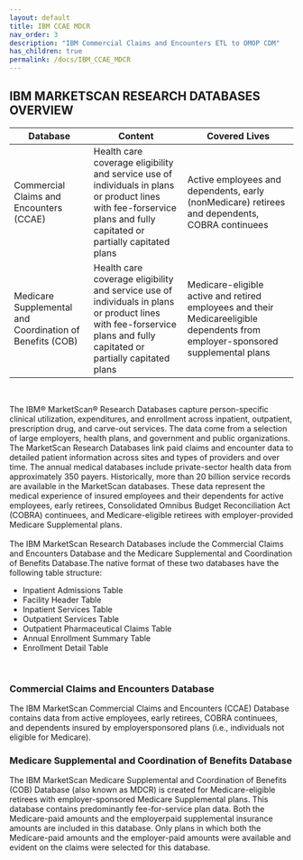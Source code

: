 ```yaml
---
layout: default
title: IBM CCAE MDCR
nav_order: 3
description: "IBM Commercial Claims and Encounters ETL to OMOP CDM"
has_children: true
permalink: /docs/IBM_CCAE_MDCR
---
```


## IBM MARKETSCAN RESEARCH DATABASES OVERVIEW

 | Database | Content | Covered Lives |
 |---|---|---| 
| Commercial Claims and Encounters (CCAE) | Health care coverage eligibility and service use of individuals in plans or product lines with fee-forservice plans and fully capitated or partially capitated plans | Active employees and dependents, early (nonMedicare) retirees and dependents, COBRA continuees | 
| Medicare Supplemental and Coordination of Benefits (COB) |Health care coverage eligibility and service use of individuals in plans or product lines with fee-forservice plans and fully capitated or partially capitated plans |Medicare-eligible active and retired employees and their Medicareeligible dependents from employer-sponsored supplemental plans |
<br>

The IBM® MarketScan® Research Databases
capture person-specific clinical utilization,
expenditures, and enrollment across inpatient,
outpatient, prescription drug, and carve-out
services. The data come from a selection of large
employers, health plans, and government and public
organizations. The MarketScan Research Databases
link paid claims and encounter data to detailed
patient information across sites and types of
providers and over time. The annual medical
databases include private-sector health data from
approximately 350 payers. Historically, more than
20 billion service records are available in the
MarketScan databases. These data represent the
medical experience of insured employees and their
dependents for active employees, early retirees,
Consolidated Omnibus Budget Reconciliation Act
(COBRA) continuees, and Medicare-eligible
retirees with employer-provided Medicare
Supplemental plans.
<br><br>
The IBM MarketScan Research Databases include the Commercial Claims and Encounters Database and the Medicare Supplemental and Coordination of Benefits Database.The native format of these two databases have the following table structure:
* Inpatient Admissions Table
* Facility Header Table
* Inpatient Services Table
* Outpatient Services Table
* Outpatient Pharmaceutical Claims Table
* Annual Enrollment Summary Table
* Enrollment Detail Table
<br>

### Commercial Claims and Encounters Database
The IBM MarketScan Commercial Claims and
Encounters (CCAE) Database contains data from
active employees, early retirees, COBRA
continuees, and dependents insured by employersponsored plans (i.e., individuals not eligible for
Medicare).

### Medicare Supplemental and Coordination of Benefits Database
The IBM MarketScan Medicare Supplemental and
Coordination of Benefits (COB) Database (also
known as MDCR) is created for Medicare-eligible
retirees with employer-sponsored Medicare
Supplemental plans. This database contains
predominantly fee-for-service plan data. Both the Medicare-paid amounts and the employerpaid supplemental insurance amounts are included
in this database. Only plans in which both the
Medicare-paid amounts and the employer-paid
amounts were available and evident on the claims
were selected for this database. 

